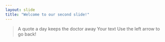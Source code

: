 ```yaml
---
layout: slide
title: "Welcome to our second slide!"
---
```


> A quote a day keeps the doctor away
> Your text
> Use the left arrow to go back!
